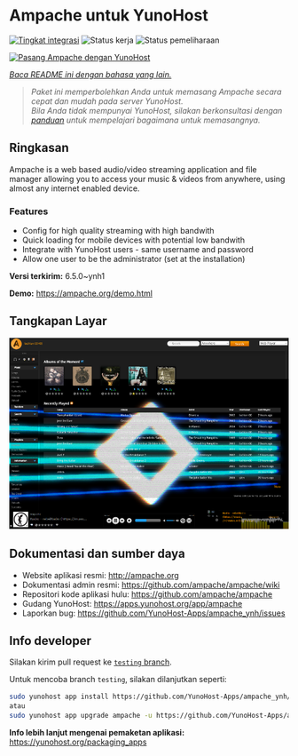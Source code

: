 <!--
N.B.: README ini dibuat secara otomatis oleh <https://github.com/YunoHost/apps/tree/master/tools/readme_generator>
Ini TIDAK boleh diedit dengan tangan.
-->

# Ampache untuk YunoHost

[![Tingkat integrasi](https://dash.yunohost.org/integration/ampache.svg)](https://ci-apps.yunohost.org/ci/apps/ampache/) ![Status kerja](https://ci-apps.yunohost.org/ci/badges/ampache.status.svg) ![Status pemeliharaan](https://ci-apps.yunohost.org/ci/badges/ampache.maintain.svg)

[![Pasang Ampache dengan YunoHost](https://install-app.yunohost.org/install-with-yunohost.svg)](https://install-app.yunohost.org/?app=ampache)

*[Baca README ini dengan bahasa yang lain.](./ALL_README.md)*

> *Paket ini memperbolehkan Anda untuk memasang Ampache secara cepat dan mudah pada server YunoHost.*  
> *Bila Anda tidak mempunyai YunoHost, silakan berkonsultasi dengan [panduan](https://yunohost.org/install) untuk mempelajari bagaimana untuk memasangnya.*

## Ringkasan

Ampache is a web based audio/video streaming application and file manager allowing you to access your music & videos from anywhere, using almost any internet enabled device.

### Features

 * Config for high quality streaming with high bandwith
 * Quick loading for mobile devices with potential low bandwith
 * Integrate with YunoHost users - same username and password
 * Allow one user to be the administrator (set at the installation)

**Versi terkirim:** 6.5.0~ynh1

**Demo:** <https://ampache.org/demo.html>

## Tangkapan Layar

![Tangkapan Layar pada Ampache](./doc/screenshots/visualizer.png)

## Dokumentasi dan sumber daya

- Website aplikasi resmi: <http://ampache.org>
- Dokumentasi admin resmi: <https://github.com/ampache/ampache/wiki>
- Repositori kode aplikasi hulu: <https://github.com/ampache/ampache>
- Gudang YunoHost: <https://apps.yunohost.org/app/ampache>
- Laporkan bug: <https://github.com/YunoHost-Apps/ampache_ynh/issues>

## Info developer

Silakan kirim pull request ke [`testing` branch](https://github.com/YunoHost-Apps/ampache_ynh/tree/testing).

Untuk mencoba branch `testing`, silakan dilanjutkan seperti:

```bash
sudo yunohost app install https://github.com/YunoHost-Apps/ampache_ynh/tree/testing --debug
atau
sudo yunohost app upgrade ampache -u https://github.com/YunoHost-Apps/ampache_ynh/tree/testing --debug
```

**Info lebih lanjut mengenai pemaketan aplikasi:** <https://yunohost.org/packaging_apps>
